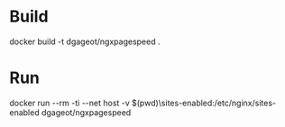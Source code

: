 # Build

docker build -t dgageot/ngxpagespeed .

# Run

docker run --rm -ti --net host -v $(pwd)\sites-enabled:/etc/nginx/sites-enabled dgageot/ngxpagespeed
